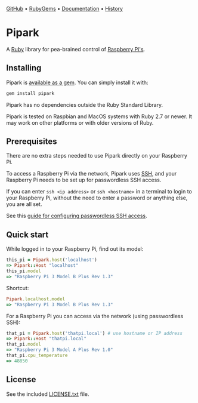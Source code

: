 [GitHub](https://github.com/lllisteu/pipark) • [RubyGems](https://rubygems.org/gems/pipark) • [Documentation](https://www.rubydoc.info/gems/pipark) • [History](History.md)

# Pipark

A [Ruby](https://www.ruby-lang.org/) library for pea-brained control of [Raspberry Pi's](https://www.raspberrypi.com/).

## Installing

Pipark is [available as a gem](https://rubygems.org/gems/pipark). You can simply install it with:

```bash
gem install pipark
```

Pipark has no dependencies outside the Ruby Standard Library.

Pipark is tested on Raspbian and MacOS systems with Ruby 2.7 or newer. It may work on other platforms or with older versions of Ruby.

## Prerequisites

There are no extra steps needed to use Pipark directly on your Raspberry Pi.

To access a Raspberry Pi via the network, Pipark uses [SSH](https://en.wikipedia.org/wiki/Secure_Shell), and your Raspberry Pi needs to be set up for passwordless SSH access.

If you can enter `ssh <ip address>` or `ssh <hostname>` in a terminal to login to your Raspberry Pi, without the need to enter a password or anything else, you are all set.

See this [guide for configuring passwordless SSH access](https://www.raspberrypi.com/documentation/computers/remote-access.html#passwordless-ssh-access).

## Quick start

While logged in to your Raspberry Pi, find out its model:

```ruby
this_pi = Pipark.host('localhost')
=> Pipark::Host "localhost"
this_pi.model
=> "Raspberry Pi 3 Model B Plus Rev 1.3"
```

Shortcut:

```ruby
Pipark.localhost.model
=> "Raspberry Pi 3 Model B Plus Rev 1.3"
```

For a Raspberry Pi you can access via the network (using passwordless SSH):

```ruby
that_pi = Pipark.host('thatpi.local') # use hostname or IP address
=> Pipark::Host "thatpi.local"
that_pi.model
=> "Raspberry Pi 3 Model A Plus Rev 1.0"
that_pi.cpu_temperature
=> 48850
```

## License

See the included [LICENSE.txt](LICENSE.txt) file.
